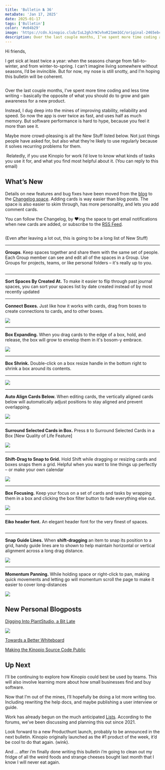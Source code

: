 ```yaml
---
title: 'Bulletin № 36'
metaDate: 'Jan 17, 2025'
date: 2025-01-17
tags: ['Bulletin']
color: '#e04b29'
image: 'https://cdn.kinopio.club/IuL2ghJrWJvhxK21mm1GC/original-2465ebc8353ff261a28a0127d7aa25e4.jpg'
description: Over the last couple months, I’ve spent more time coding and less time writing.
---
```




<p>Hi friends, </p>

<p>I get sick at least twice a year: when the seasons change from fall-to-winter, and from winter-to-spring. I can’t imagine living somewhere without seasons, I’d be invincible. But for now, my nose is still snotty, and I’m hoping this bulletin will be coherent.</p>

<p>
<img src="https://cdn.kinopio.club/fqoJozHGrobicZe0XUG1e/my-garden.webp" alt="" class="bulletin-image" />
</p>

<p>Over the last couple months, I’ve spent more time coding and less time writing – basically the opposite of what you should do to grow and gain awareness for a new product. </p>

<p>Instead, I dug deep into the mines of improving stability, reliability and speed. So now the app is over twice as fast, and uses half as much memory. But software performance is hard to hype, because you feel it more than see it. </p>

<p>Maybe more crowd-pleasing is all the New Stuff listed below. Not just things people have asked for, but also what they’re likely to use regularly because it solves recurring problems for them.</p>

<p class="badge info badge-row">

  <img class="small-image" src="https://kinopio-email.us-east-1.linodeobjects.com/36/phone-anime.webp" alt="" />
  <span>Relatedly, if you use Kinopio for work I’d love to know what kinds of tasks you use it for, and what you find most helpful about it. (You can reply to this email)</span>
</p>

<h2>What’s New</h2>

<p>Details on new features and bug fixes have been moved from the <a href="https://blog.kinopio.club">blog</a> to the <a href="https://kinopio.club/changelog">Changelog space</a>. Adding cards is way easier than blog posts. The space is also easier to skim through, has more personality, and lets you add comment cards. </p>

<p>You can follow the Changelog, by ♥ing the space to get email notifications when new cards are added, or subscribe to the <a href="https://api.kinopio.club/space/6lsytK8ZfOtMl2oqG05Rj/feed.json">RSS Feed</a>.</p>

<p>
<img class="small-image" src="https://kinopio-email.us-east-1.linodeobjects.com/36/changelog.gif" alt="" />
</p>

<p class="badge secondary">(Even after leaving a lot out, this is going to be a long list of New Stuff)</p>

<hr>
<p><strong>Groups</strong>. Keep spaces together and share them with the same set of people. Each Group member can see and edit all of the spaces in a Group. Use Groups for projects, teams, or like personal folders – it's really up to you.</p>
<p>
<img class="bulletin-image" src="https://cdn.kinopio.club/DRcBPD9cSslJLY6QOUfYx/group-overview.webp" alt="" />
</p>
<hr>


<p><p><strong>Sort Spaces By Created At.</strong> To make it easier to flip through past journal spaces, you can sort your spaces list by date created instead of by most recently updated</p>
<hr>

<p><strong>Connect Boxes.</strong> Just like how it works with cards, drag from boxes to create connections to cards, and to other boxes. </p>
<p>
  <img class="bulletin-image" src="https://kinopio-email.us-east-1.linodeobjects.com/36/connect-boxes.gif">
</p>
<hr>

<p><strong>Box Expanding.</strong> When you drag cards to the edge of a box, hold, and release, the box will grow to envelop them in it's bosom-y embrace.</p>
<p>
  <img class="bulletin-image" src="https://kinopio-email.us-east-1.linodeobjects.com/36/box-expand.gif">
</p>
<hr>


<p><strong>Box Shrink.</strong> Double-click on a box resize handle in the bottom right to shrink a box around its contents.</p>
<hr>
<p>
  <img class="bulletin-image" src="https://kinopio-email.us-east-1.linodeobjects.com/36/box-shrink.gif">
</p>
<hr>


<p><strong>Auto Align Cards Below.</strong> When editing cards, the vertically aligned cards below will automatically adjust positions to stay aligned and prevent overlapping.</p>
<p>
  <img class="bulletin-image" src="https://kinopio-email.us-east-1.linodeobjects.com/36/auto-align-cards-below.gif">
</p>
<hr>


<p><strong>Surround Selected Cards in Box.</strong> Press <code>B</code> to Surround Selected Cards in a Box [New Quality of Life Feature]</p>
<p>
  <img class="bulletin-image" src="https://kinopio-email.us-east-1.linodeobjects.com/36/shortcut-b.gif">
</p>
<hr>

<p><strong>Shift-Drag to Snap to Grid.</strong> Hold Shift while dragging or resizing cards and boxes snaps them a grid. Helpful when you want to line things up perfectly – or make your own calendar</p>
<p>
  <img class="bulletin-image" src="https://kinopio-email.us-east-1.linodeobjects.com/36/snap-to-grid-muted.gif">
</p>
<hr>



<p><strong>Box Focusing.</strong> Keep your focus on a set of cards and tasks by wrapping them in a box and clicking the box filter button to fade everything else out.</p>
<p>
  <img class="bulletin-image" src="https://kinopio-email.us-east-1.linodeobjects.com/36/box-focusing.gif">
</p>
<hr>

<p><strong>Eiko header font.</strong> An elegant header font for the very finest of spaces.</p>
<p>
<img class="bulletin-image" src="https://cdn.kinopio.club/vl7Hc74bPcCb7jFm-KIwn/eiko.webp" alt="" />
</p>
<hr>

<p><strong>Snap Guide Lines.</strong> When <strong>shift-dragging</strong> an item to snap its position to a grid, handy guide lines are to shown to help maintain horizontal or vertical alignment across a long drag distance.</p>
<p>
  <img class="bulletin-image" src="https://kinopio-email.us-east-1.linodeobjects.com/36/snap-guide-lines.gif">
</p>
<hr>

<p><strong>Momentum Panning.</strong> While holding space or right-click to pan, making quick movements and letting go will momentum scroll the page to make it easier to cover long-distances</p>
<p>
  <img class="bulletin-image" src="https://kinopio-email.us-east-1.linodeobjects.com/36/momentum-scroll.gif">
</p>


<h2>New Personal Blogposts</h2>

<p><a href="https://pketh.org/plantstudio.html">Digging Into PlantStudio, a Bit Late</a></p>
<p>
  <img class="bulletin-image" src="https://kinopio-email.us-east-1.linodeobjects.com/36/plantstudio.webp">
</p>

<p><a href="https://pketh.org/towards-a-better-whiteboard.html">Towards a Better Whiteboard</a></p>

<p><a href="https://pketh.org/open-sourcing-kinopio.html">Making the Kinopio Source Code Public</a></p>


<h2>Up Next</h2>

<p>I’ll be continuing to explore how Kinopio could best be used by teams. This will also involve learning more about how small businesses find and buy software. </p>

<p>Now that I’m out of the mines, I’ll hopefully be doing a lot more writing too. Including rewriting the help docs, and maybe publishing a user interview or guide.</p>

<p>Work has already begun on the much anticipated <a href="https://forum.kinopio.club/t/planning-card-lists-or-maybe-named-card-stacks/276">Lists</a>. According to the forums, we’ve been discussing and planning this out since 2021. </p>

<p>Look forward to a new Producthunt launch, probably to be announced in the next bulletin. Kinopio originally launched as the #1 product of the week, it’d be cool to do that again. (wink).</p>

<p>And … after i’m finally done writing this bulletin i’m going to clean out my fridge of all the weird foods and strange cheeses bought last month that I know I will never eat again.</p>

<p>
<img src="https://cdn.kinopio.club/IuL2ghJrWJvhxK21mm1GC/original-2465ebc8353ff261a28a0127d7aa25e4.jpg" alt="" class="small-image bulletin-image" />
</p>


